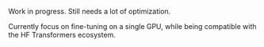 Work in progress. Still needs a lot of optimization.

Currently focus on fine-tuning on a single GPU, while being compatible with the HF Transformers ecosystem.
